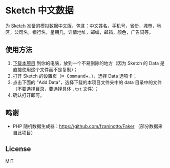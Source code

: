 # Sketch 中文数据

为 [Sketch](https://sketchapp.com/) 准备的模拟数据中文版，包含：中文姓名，手机号，省份，城市，地区，公司名，银行名，星期几，详情地址，邮编，邮箱，颜色，广告词等。

## 使用方法

1. [下载本项目](https://github.com/overtrue/sketch-data-cn/archive/master.zip) 到你的电脑，放到一个不易删除的地方（因为 Sketch 的 Data 是直接使用这个文件而不是复制）；
1. 打开 Sketch 的设置页（<kbd>⌘ Command</kbd>+<kbd>,</kbd>），选择 Data 选项卡；
2. 点击下面的 "Add Data"，选择下载的本项目文件夹中的 data 目录中的文件（不要选择目录，要选择具体 `.txt` 文件）；
3. 确认打开即可。

## 鸣谢

- PHP 随机数据生成器：https://github.com/fzaninotto/Faker （部分数据来自此项目）

## License

MIT